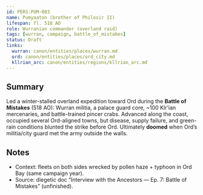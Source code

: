 ```yaml
---
id: PERS:PUM-003
name: Pumyaaton (brother of Philosir II)
lifespan: fl. 518 AO
role: Wurranian commander (overland raid)
tags: [wurran, campaign, battle_of_mistakes]
status: Draft
links:
  wurran: canon/entities/places/wurran.md
  ord: canon/entities/places/ord_city.md
  kllrian_arc: canon/entities/regions/kllrian_arc.md
---
```


## Summary
Led a winter-stalled overland expedition toward Ord during the **Battle of Mistakes** (518 AO): Wurran militia, a palace guard core, ~100 Klr’ian mercenaries, and battle-trained pincer crabs. Advanced along the coast, occupied several Ord-aligned towns, but disease, supply failure, and green-rain conditions blunted the strike before Ord. Ultimately **doomed** when Ord’s militia/city guard met the army outside the walls.

## Notes
- Context: fleets on both sides wrecked by pollen haze + typhoon in Ord Bay (same campaign year).  
- Source: diegetic doc “Interview with the Ancestors — Ep. 7: Battle of Mistakes” (unfinished).
